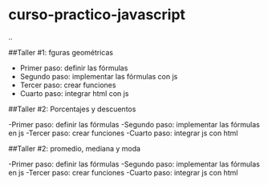 
# curso-practico-javascript


..

##Taller #1: fguras geométricas

- Primer paso: definir las fórmulas
- Segundo paso: implementar las fórmulas con js
- Tercer paso: crear funciones
- Cuarto paso: integrar html con js


##Taller #2: Porcentajes y descuentos

-Primer paso: definir las fórmulas
-Segundo paso: implementar las fórmulas en js
-Tercer paso: crear funciones
-Cuarto paso: integrar js con html

##Taller #2: promedio, mediana y moda 

-Primer paso: definir las fórmulas
-Segundo paso: implementar las fórmulas en js
-Tercer paso: crear funciones
-Cuarto paso: integrar js con html
